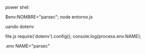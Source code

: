 power shel:

$env:NOMBRE="parsec"; node entorno.js


uando dotenv

file.js
require('dotenv').config();
console.log(process.env.NAME);

.env
NAME="parsec"
